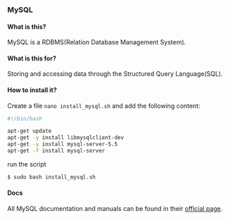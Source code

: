 ### MySQL

#### What is this?

MySQL is a RDBMS(Relation Database Management System).

#### What is this for?

Storing and accessing data through the Structured Query Language(SQL).

#### How to install it?

Create a file `nano install_mysql.sh` and add the following content:

```bash
#!/bin/bash

apt-get update
apt-get -y install libmysqlclient-dev
apt-get -y install mysql-server-5.5
apt-get -f install mysql-server
```

run the script

```bash
$ sudo bash install_mysql.sh
```

#### Docs

All MySQL documentation and manuals can be found in their [official page](http://dev.mysql.com/doc/).
